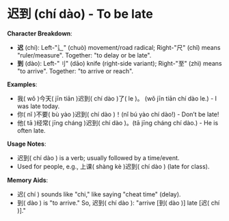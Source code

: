 # **迟到 (chí dào) - To be late**

**Character Breakdown**:  
- **迟** (chí): Left-"辶" (chuò) movement/road radical; Right-"尺" (chǐ) means "ruler/measure". Together: "to delay or be late".  
- **到** (dào): Left-"刂" (dāo) knife (right-side variant); Right-"至" (zhì) means "to arrive". Together: "to arrive or reach".

**Examples**:  
- 我( wǒ )今天( jīn tiān )迟到( chí dào )了( le )。 (wǒ jīn tiān chí dào le.) - I was late today.  
- 你( nǐ )不要( bù yào )迟到( chí dào )！(nǐ bú yào chí dào!) - Don’t be late!  
- 他( tā )经常( jīng cháng )迟到( chí dào )。(tā jīng cháng chí dào.) - He is often late.

**Usage Notes**:  
- 迟到( chí dào ) is a verb; usually followed by a time/event.  
- Used for people, e.g., 上课( shàng kè )迟到( chí dào ) (late for class).

**Memory Aids**:  
- 迟( chí ) sounds like "chi," like saying "cheat time" (delay).  
- 到( dào ) is "to arrive." So, 迟到( chí dào ): "arrive [到( dào )] late [迟( chí )]."